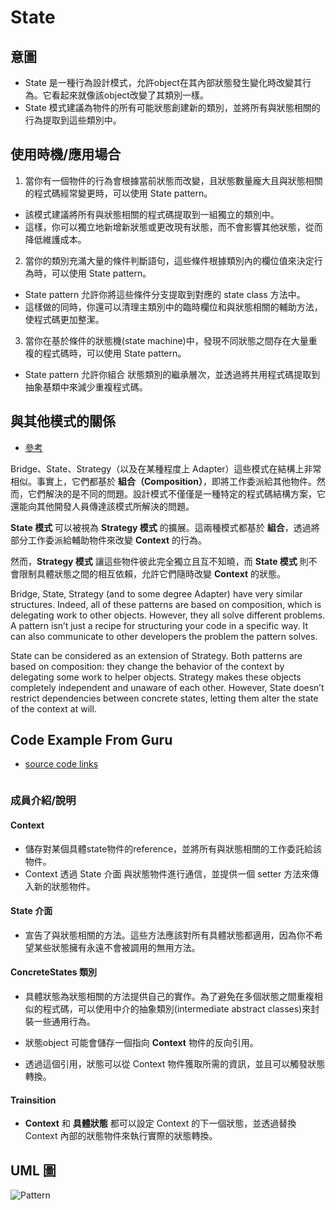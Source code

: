 # State

## 意圖

- State 是一種行為設計模式，允許object在其內部狀態發生變化時改變其行為。它看起來就像該object改變了其類別一樣。
- State 模式建議為物件的所有可能狀態創建新的類別，並將所有與狀態相關的行為提取到這些類別中。

## 使用時機/應用場合

1. 當你有一個物件的行為會根據當前狀態而改變，且狀態數量龐大且與狀態相關的程式碼經常變更時，可以使用 State pattern。  
  - 該模式建議將所有與狀態相關的程式碼提取到一組獨立的類別中。
  - 這樣，你可以獨立地新增新狀態或更改現有狀態，而不會影響其他狀態，從而降低維護成本。  

2. 當你的類別充滿大量的條件判斷語句，這些條件根據類別內的欄位值來決定行為時，可以使用 State pattern。  
  - State pattern 允許你將這些條件分支提取到對應的 state class 方法中。
  - 這樣做的同時，你還可以清理主類別中的臨時欄位和與狀態相關的輔助方法，使程式碼更加整潔。  

3. 當你在基於條件的狀態機(state machine)中，發現不同狀態之間存在大量重複的程式碼時，可以使用 State pattern。  
  - State pattern 允許你組合 狀態類別的繼承層次，並透過將共用程式碼提取到抽象基類中來減少重複程式碼。

## 與其他模式的關係

- [參考](../StructuralPatterns/Adapter.md#adapter-vs-bridgestatestrategy)

Bridge、State、Strategy（以及在某種程度上 Adapter）這些模式在結構上非常相似。事實上，它們都基於 **組合（Composition）**，即將工作委派給其他物件。然而，它們解決的是不同的問題。設計模式不僅僅是一種特定的程式碼結構方案，它還能向其他開發人員傳達該模式所解決的問題。  

**State 模式** 可以被視為 **Strategy 模式** 的擴展。這兩種模式都基於 **組合**，透過將部分工作委派給輔助物件來改變 **Context** 的行為。  

然而，**Strategy 模式** 讓這些物件彼此完全獨立且互不知曉，而 **State 模式** 則不會限制具體狀態之間的相互依賴，允許它們隨時改變 **Context** 的狀態。

Bridge, State, Strategy (and to some degree Adapter) have very similar structures. Indeed, all of these patterns are based on composition, which is delegating work to other objects. However, they all solve different problems. A pattern isn’t just a recipe for structuring your code in a specific way. It can also communicate to other developers the problem the pattern solves.

State can be considered as an extension of Strategy. Both patterns are based on composition: they change the behavior of the context by delegating some work to helper objects. Strategy makes these objects completely independent and unaware of each other. However, State doesn’t restrict dependencies between concrete states, letting them alter the state of the context at will.

## Code Example From Guru

- [source code links]()

```csharp

```

### 成員介紹/說明

#### Context

- 儲存對某個具體state物件的reference，並將所有與狀態相關的工作委託給該物件。
- Context 透過 State 介面 與狀態物件進行通信，並提供一個 setter 方法來傳入新的狀態物件。  

#### State 介面

- 宣告了與狀態相關的方法。這些方法應該對所有具體狀態都適用，因為你不希望某些狀態擁有永遠不會被調用的無用方法。  


#### ConcreteStates 類別


- 具體狀態為狀態相關的方法提供自己的實作。為了避免在多個狀態之間重複相似的程式碼，可以使用中介的抽象類別(intermediate abstract classes)來封裝一些通用行為。  

- 狀態object 可能會儲存一個指向 __Context__ 物件的反向引用。
- 透過這個引用，狀態可以從 Context 物件獲取所需的資訊，並且可以觸發狀態轉換。  

#### Trainsition

- __Context__ 和 __具體狀態__ 都可以設定 Context 的下一個狀態，並透過替換 Context 內部的狀態物件來執行實際的狀態轉換。


## UML 圖

![Pattern](../resources/UML_.svg)


```

```